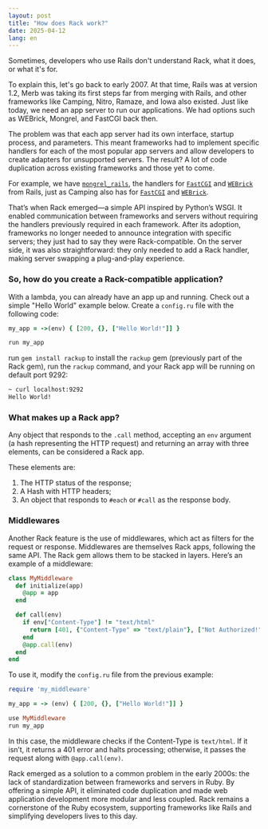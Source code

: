 ```yaml
---
layout: post
title: "How does Rack work?"
date: 2025-04-12
lang: en
---
```

Sometimes, developers who use Rails don't understand Rack, what it does, or what it's for.

To explain this, let's go back to early 2007. At that time, Rails was at version 1.2, Merb was taking its first steps far from merging with Rails, and other frameworks like Camping, Nitro, Ramaze, and Iowa also existed. Just like today, we need an app server to run our applications. We had options such as WEBrick, Mongrel, and FastCGI back then.

The problem was that each app server had its own interface, startup process, and parameters. This meant frameworks had to implement specific handlers for each of the most popular app servers and allow developers to create adapters for unsupported servers. The result? A lot of code duplication across existing frameworks and those yet to come.

For example, we have [`mongrel_rails`](https://github.com/mongrel/mongrel/blob/74290abc9ebd287542b2dcc0133fa41d33e5177b/bin/mongrel_rails), the handlers for [`FastCGI`](https://github.com/rails/rails/blob/v1.2.1/railties/lib/fcgi_handler.rb) and [`WEBrick`](https://github.com/rails/rails/blob/v1.2.1/railties/lib/webrick_server.rb) from Rails, just as Camping also has for [`FastCGI`](https://github.com/camping/camping/blob/a91832901e4d68974b5237a02e26aaf5f3a4a166/lib/camping/fastcgi.rb) and [`WEBrick`](https://github.com/camping/camping/blob/a91832901e4d68974b5237a02e26aaf5f3a4a166/lib/camping/webrick.rb).

That’s when Rack emerged—a simple API inspired by Python’s WSGI.  It enabled communication between frameworks and servers without requiring the handlers previously required in each framework. After its adoption, frameworks no longer needed to announce integration with specific servers; they just had to say they were Rack-compatible. On the server side, it was also straightforward: they only needed to add a Rack handler, making server swapping a plug-and-play experience.

### So, how do you create a Rack-compatible application?

With a lambda, you can already have an app up and running. Check out a simple "Hello World" example below. Create a `config.ru` file with the following code:

```ruby
my_app = ->(env) { [200, {}, ["Hello World!"]] }

run my_app

```

run `gem install rackup` to install the `rackup` gem (previously part of the Rack gem), run the `rackup` command, and your Rack app will be running on default port 9292:

```bash
~ curl localhost:9292
Hello World!

```

### What makes up a Rack app?

Any object that responds to the `.call` method, accepting an `env` argument (a hash representing the HTTP request) and returning an array with three elements, can be considered a Rack app.

These elements are:

1. The HTTP status of the response;
2. A Hash with HTTP headers;
3.  An object that responds to `#each` or `#call` as the response body.

### Middlewares

Another Rack feature is the use of middlewares, which act as filters for the request or response. Middlewares are themselves Rack apps, following the same API. The Rack gem allows them to be stacked in layers. Here’s an example of a middleware:

```ruby
class MyMiddleware
  def initialize(app)
    @app = app
  end

  def call(env)
    if env["Content-Type"] != "text/html"
      return [401, {"Content-Type" => "text/plain"}, ["Not Authorized!"]]
    end
    @app.call(env)
  end
end

```

To use it, modify the `config.ru` file from the previous example:

```ruby
require 'my_middleware'

my_app = -> (env) { [200, {}, ["Hello World!"]] }

use MyMiddleware
run my_app

```

In this case, the middleware checks if the Content-Type is `text/html`. If it isn’t, it returns a 401 error and halts processing; otherwise, it passes the request along with `@app.call(env)`.

Rack emerged as a solution to a common problem in the early 2000s: the lack of standardization between frameworks and servers in Ruby. By offering a simple API, it eliminated code duplication and made web application development more modular and less coupled. Rack remains a cornerstone of the Ruby ecosystem, supporting frameworks like Rails and simplifying developers lives to this day.
